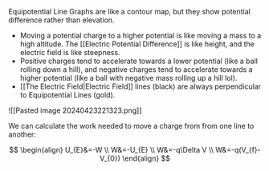 Equipotential Line Graphs are like a contour map, but they show potential difference rather than elevation.

- Moving a potential charge to a higher potential is like moving a mass to a high altitude. The [[Electric Potential Difference]] is like height, and the electric field is like steepness.
- Positive charges tend to accelerate towards a lower potential (like a ball rolling down a hill), and negative charges tend to accelerate towards a higher potential (like a ball with negative mass rolling up a hill lol).
- [[The Electric Field|Electric Field]] lines (black) are always perpendicular to Equipotential Lines (gold).

![[Pasted image 20240423221323.png]]

We can calculate the work needed to move a charge from from one line to another:

$$
\begin{align}
U_{E}&=-W \\
W&=-U_{E} \\
W&=-q\Delta V \\
W&=-q(V_{f}-V_{0})
\end{align}
$$
